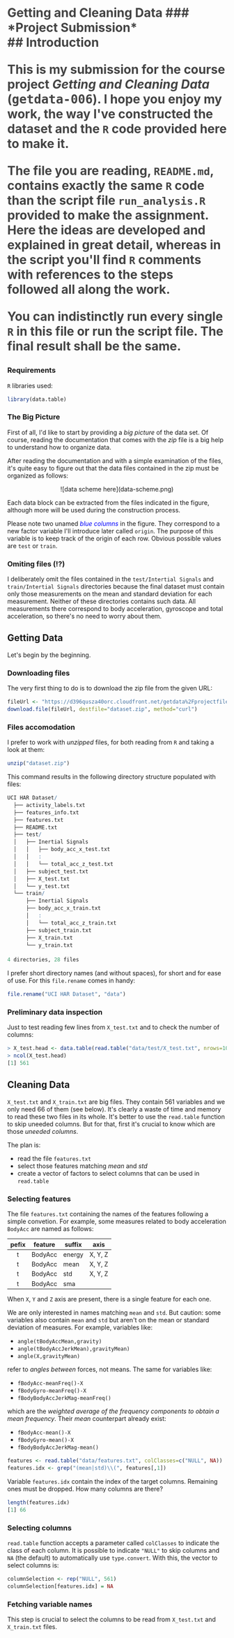 <style type="text/css">
    .md { color:#444; }
</style>
<h1 class="md">Getting and Cleaning Data</md>
### *Project Submission*

<br>
## Introduction

This is my submission for the course project *Getting and Cleaning Data*
(<tt>getdata-006</tt>). I hope you enjoy my work, the way I've constructed
the dataset and the `R` code provided here to make it.

The file you are reading, `README.md`, contains exactly the same `R` code than the script file `run_analysis.R` provided to make the assignment. Here the ideas are developed and explained in great detail, whereas in the script you'll find `R` comments with references to the steps followed all along the work.

You can indistinctly run every single `R` in this file or run the script file. The final result shall be the same.

### Requirements

`R` libraries used:
```R
library(data.table)
```

### The Big Picture

First of all, I'd like to start by providing a *big picture* of the data set. Of course, reading the documentation that comes with the *zip* file is a big help to understand how to organize data.

After reading the documentation and with a simple examination of the files, it's quite easy to figure out that the data files contained in the zip must be organized as follows:

<center>
![data scheme here](data-scheme.png)
</center>

Each data block can be extracted from the files indicated in the figure, although more will be used during the construction process.

Please note two unamed <span style="color:blue">*blue columns*</span> in the figure. They correspond to a new factor variable I'll introduce later called `origin`. The purpose of this variable is to keep track of the origin of each row. Obvious possible values are `test` or `train`.

### Omiting files (:interrobang:)

I deliberately omit the files contained in the `test/Intertial Signals` and `train/Intertial Signals` directories because the final dataset must contain only those measurements on the mean and standard deviation for each measurement. Neither of these directories contains such data. All measurements there correspond to body acceleration, gyroscope and total acceleration, so there's no need to worry about them.


## Getting Data

Let's begin by the beginning.

### Downloading files
The very first thing to do is to download the zip file from the given URL:

```R
fileUrl <- "https://d396qusza40orc.cloudfront.net/getdata%2Fprojectfiles%2FUCI%20HAR%20Dataset.zip"
download.file(fileUrl, destfile="dataset.zip", method="curl")

```

### Files accomodation
I prefer to work with *unzipped* files, for both reading from `R` and taking a look at them:

```R
unzip("dataset.zip")
```

This command results in the following directory structure populated with files:

```R
UCI HAR Dataset/
  ├── activity_labels.txt
  ├── features_info.txt
  ├── features.txt
  ├── README.txt
  ├── test/
  │   ├── Inertial Signals
  │   │   ├── body_acc_x_test.txt
  │   │   :
  │   │   └── total_acc_z_test.txt
  │   ├── subject_test.txt
  │   ├── X_test.txt
  │   └── y_test.txt
  └── train/
      ├── Inertial Signals
      ├── body_acc_x_train.txt
      │   :
      │   └── total_acc_z_train.txt
      ├── subject_train.txt
      ├── X_train.txt
      └── y_train.txt

4 directories, 28 files
```

I prefer short directory names (and without spaces), for short and for ease of use. For this `file.rename` comes in handy:

```R
file.rename("UCI HAR Dataset", "data")
```

### Preliminary data inspection
Just to test reading few lines from `X_test.txt` and to check the number of columns:

```R
> X_test.head <- data.table(read.table("data/test/X_test.txt", nrows=10))
> ncol(X_test.head)
[1] 561
```

## Cleaning Data
`X_test.txt` and `X_train.txt` are big files. They contain 561 variables and we only need 66 of them (see below). It's clearly a waste of time and memory to read these two files in its whole. It's better to use the `read.table` function to skip uneeded columns. But for that, first it's crucial to know which are those *uneeded columns*.

The plan is:

   + read the file `features.txt`
   + select those features matching *mean* and *std*
   + create a vector of factors to select columns that can be used in `read.table`

### Selecting features

The file `features.txt` containing the names of the features following a simple convetion. For example, some measures related to body acceleration `BodyAcc` are named as follows:

| pefix | feature | suffix | axis    |
|:-----:|---------|--------|---------|
| t     | BodyAcc | energy | X, Y, Z |
| t     | BodyAcc | mean   | X, Y, Z |
| t     | BodyAcc | std    | X, Y, Z |
| t     | BodyAcc | sma    |         |

When `X`, `Y` and `Z` axis are present, there is a single feature for each one.

We are only interested in names matching `mean` and `std`. But caution: some variables also contain `mean` and `std` but aren't on the mean or standard deviation of measures. For example, variables like:

   + `angle(tBodyAccMean,gravity)`
   + `angle(tBodyAccJerkMean),gravityMean)`
   + `angle(X,gravityMean)`

refer to *angles between* forces, not means. The same for variables like:

   + `fBodyAcc-meanFreq()-X`
   + `fBodyGyro-meanFreq()-X`
   + `fBodyBodyAccJerkMag-meanFreq()`

which are the *weighted average of the frequency components to obtain a mean frequency*. Their *mean* counterpart already exist:

   + `fBodyAcc-mean()-X`
   + `fBodyGyro-mean()-X`
   + `fBodyBodyAccJerkMag-mean()`


```R
features <- read.table("data/features.txt", colClasses=c("NULL", NA))
features.idx <- grep("(mean|std)\\(", features[,1])
```

Variable `features.idx` contain the index of the target columns. Remaining ones must be dropped. How many columns are there?

```R
length(features.idx)
[1] 66
```

### Selecting columns
`read.table` function accepts a parameter called `colClasses` to indicate the class of each column. It is possible to indicate `"NULL"` to skip columns and `NA` (the default) to automatically use `type.convert`. With this, the vector to select columns is:

```R
columnSelection <- rep("NULL", 561)
columnSelection[features.idx] = NA
```

### Fetching variable names
This step is crucial to select the columns to be read from `X_test.txt` and `X_train.txt` files.


